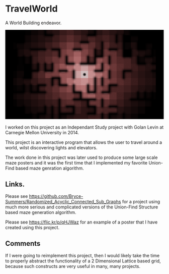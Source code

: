 TravelWorld
===========

A World Building endeavor.

![alt text](https://github.com/Bryce-Summers/TravelWorld/blob/master/Documentation%20and%20Screenshots/Random%20World.png "Example Output Maze from a 2d Lattice")

I worked on this project as an Independant Study project with Golan Levin at Carnegie Mellon University in 2014.

This project is an interactive program that allows the user to travel around a world, wilst discovering lights and elevators.

The work done in this project was later used to produce some large scale maze posters and it was the first time that I implemented my favorite Union-Find based maze genration algorithm.

Links.
------

Please see https://github.com/Bryce-Summers/Randomized_Acyclic_Connected_Sub_Graphs for a project using much more serious and complicated versions of the Union-Find Structure based maze generation algorithm.

Please see https://flic.kr/p/qHJWaz for an example of a poster that I have created using this project.

Comments
---

If I were going to reimplement this project, then I would likely take the time to properly abstract the functionality of a 2 Dimensional Lattice based grid, because such constructs are very useful in many, many projects.
